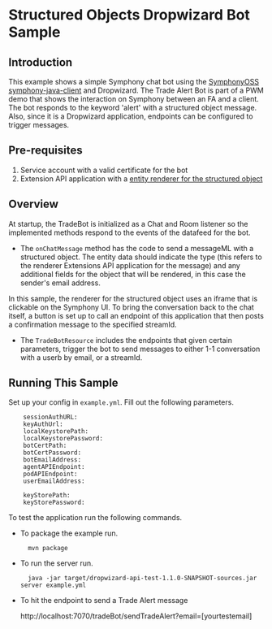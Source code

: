 # Structured Objects Dropwizard Bot Sample

## Introduction

This example shows a simple Symphony chat bot using the [SymphonyOSS symphony-java-client](https://github.com/symphonyoss/symphony-java-client) and Dropwizard. The Trade Alert Bot is part of a PWM demo that shows the interaction on Symphony between an FA and a client. The bot responds to the keyword 'alert' with a structured object message. Also, since it is a Dropwizard application, endpoints can be configured to trigger messages. 

## Pre-requisites

1. Service account with a valid certificate for the bot
2. Extension API application with a [entity renderer for the structured object](https://github.com/symphonysa/Structured-Object-Renderer)

## Overview

At startup, the TradeBot is initialized as a Chat and Room listener so the implemented methods respond to the events of the datafeed for the bot.

* The `onChatMessage` method has the code to send a messageML with a structured object. The entity data should indicate the type (this refers to the renderer Extensions API application for the message)
and any additional fields for the object that will be rendered, in this case the sender's email address.

In this sample, the renderer for the structured object uses an iframe that is clickable on the Symphony UI. To bring the conversation back to the chat itself, a button is set up to call an endpoint of this application that then posts a confirmation message to the specified streamId. 

* The `TradeBotResource` includes the endpoints that given certain parameters, trigger the bot to send messages to either 1-1 conversation with a userb by email, or a streamId.

## Running This Sample

Set up your config in `example.yml`. Fill out the following parameters.

        sessionAuthURL: 
        keyAuthUrl: 
        localKeystorePath: 
        localKeystorePassword: 
        botCertPath: 
        botCertPassword: 
        botEmailAddress: 
        agentAPIEndpoint: 
        podAPIEndpoint: 
        userEmailAddress: 
        
        keyStorePath: 
        keyStorePassword: 

To test the application run the following commands.

* To package the example run.

        mvn package

* To run the server run.

        java -jar target/dropwizard-api-test-1.1.0-SNAPSHOT-sources.jar server example.yml

* To hit the endpoint to send a Trade Alert message

	http://localhost:7070/tradeBot/sendTradeAlert?email=[yourtestemail]
